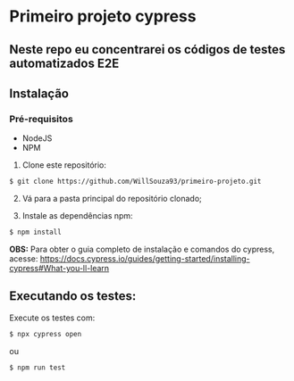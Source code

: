 # Primeiro projeto cypress

## Neste repo eu concentrarei os códigos de testes automatizados E2E

## Instalação

### Pré-requisitos

- NodeJS
- NPM

1. Clone este repositório: 

```sh
$ git clone https://github.com/WillSouza93/primeiro-projeto.git
```
2. Vá para a pasta principal do repositório clonado;

3. Instale as dependências npm:
```sh
$ npm install
```
**OBS:** Para obter o guia completo de instalação e comandos do cypress, acesse: https://docs.cypress.io/guides/getting-started/installing-cypress#What-you-ll-learn

## Executando os testes:

Execute os testes com:
```sh
$ npx cypress open
```
ou
```sh
$ npm run test
```
